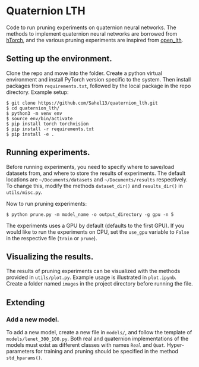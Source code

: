# Quaternion LTH

Code to run pruning experiments on quaternion neural networks. The methods to implement quaternion neural networks are borrowed from [hTorch](https://github.com/ispamm/hTorch), and the various pruning experiments are inspired from [open\_lth](https://github.com/facebookresearch/open\_lth).

## Setting up the environment.
Clone the repo and move into the folder. Create a python virtual environment and install PyTorch version specific to the system. Then install packages from `requirements.txt`, followed by the local package in the repo directory.
Example setup:
```
$ git clone https://github.com/Sahel13/quaternion_lth.git
$ cd quaternion_lth/
$ python3 -m venv env
$ source env/bin/activate
$ pip install torch torchvision
$ pip install -r requirements.txt
$ pip install -e .
```

## Running experiments.
Before running experiments, you need to specify where to save/load datasets from, and where to store the results of experiments. The default locations are `~/Documents/datasets` and `~/Documents/results` respectively. To change this, modify the methods `dataset_dir()` and `results_dir()` in `utils/misc.py`.

Now to run pruning experiments:
```
$ python prune.py -m model_name -o output_directory -g gpu -n 5
```

The experiments uses a GPU by default (defaults to the first GPU). If you would like to run the experiments on CPU, set the `use_gpu` variable to `False` in the respective file (`train` or `prune`).

## Visualizing the results.
The results of pruning experiments can be visualized with the methods provided in `utils/plot.py`. Example usage is illustrated in `plot.ipynb`. Create a folder named `images` in the project directory before running the file.

## Extending

### Add a new model.
To add a new model, create a new file in `models/`, and follow the template of `models/lenet_300_100.py`. Both real and quaternion implementations of the models must exist as different classes with names `Real` and `Quat`. Hyper-parameters for training and pruning should be specified in the method `std_hparams()`.
